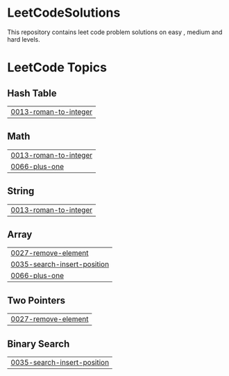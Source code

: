 # LeetCodeSolutions
This repository contains leet code problem solutions on easy , medium and hard levels.

<!---LeetCode Topics Start-->
# LeetCode Topics
## Hash Table
|  |
| ------- |
| [0013-roman-to-integer](https://github.com/kamalakar9/LeetCodeSolutions/tree/master/0013-roman-to-integer) |
## Math
|  |
| ------- |
| [0013-roman-to-integer](https://github.com/kamalakar9/LeetCodeSolutions/tree/master/0013-roman-to-integer) |
| [0066-plus-one](https://github.com/kamalakar9/LeetCodeSolutions/tree/master/0066-plus-one) |
## String
|  |
| ------- |
| [0013-roman-to-integer](https://github.com/kamalakar9/LeetCodeSolutions/tree/master/0013-roman-to-integer) |
## Array
|  |
| ------- |
| [0027-remove-element](https://github.com/kamalakar9/LeetCodeSolutions/tree/master/0027-remove-element) |
| [0035-search-insert-position](https://github.com/kamalakar9/LeetCodeSolutions/tree/master/0035-search-insert-position) |
| [0066-plus-one](https://github.com/kamalakar9/LeetCodeSolutions/tree/master/0066-plus-one) |
## Two Pointers
|  |
| ------- |
| [0027-remove-element](https://github.com/kamalakar9/LeetCodeSolutions/tree/master/0027-remove-element) |
## Binary Search
|  |
| ------- |
| [0035-search-insert-position](https://github.com/kamalakar9/LeetCodeSolutions/tree/master/0035-search-insert-position) |
<!---LeetCode Topics End-->